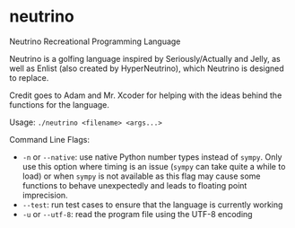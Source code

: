 # neutrino
Neutrino Recreational Programming Language

Neutrino is a golfing language inspired by Seriously/Actually and Jelly, as well as Enlist (also created by HyperNeutrino), which Neutrino is designed to replace.

Credit goes to Adam and Mr. Xcoder for helping with the ideas behind the functions for the language.

Usage: `./neutrino <filename> <args...>`

Command Line Flags:

- `-n` or `--native`: use native Python number types instead of `sympy`. Only use this option where timing is an issue (`sympy` can take quite a while to load) or when `sympy` is not available as this flag may cause some functions to behave unexpectedly and leads to floating point imprecision.
- `--test`: run test cases to ensure that the language is currently working
- `-u` or `--utf-8`: read the program file using the UTF-8 encoding
